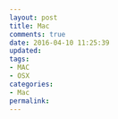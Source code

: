 ```yaml
---
layout: post
title: Mac
comments: true
date: 2016-04-10 11:25:39
updated:
tags:
- MAC
- OSX
categories:
- Mac
permalink:
---
```

